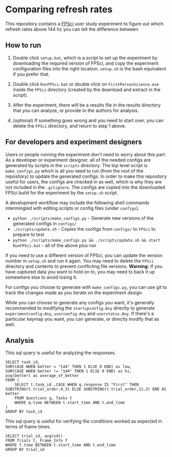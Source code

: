 # Comparing refresh rates

This repository contains a [FPSci](github.com/NVLabs/FPSci) user study experiment to figure out which refresh rates above 144 hz you can tell the difference between. 

## How to run

1. Double click `setup.bat`, which is a script to set up the experiment by downloading the required version of FPSci, and copy the experiment configuration files into the right location. `setup.sh` is the bash equivalent if you prefer that.
2. Double click `RunFPSci.bat` or double click on `FirstPersonScience.exe` inside the `FPSci` directory (created by the download and extract in the script).

3. After the experiment, there will be a results file in the results directory that you can analyze, or provide to the authors for analysis.

4. (optional) If something goes wrong and you need to start over, you can delete the `FPSci` directory, and return to step 1 above.

## For developers and experiment designers

Users or people running the experiment don't need to worry about this part. As a developer or experiment designer, all of the needed configs are generated by scripts in the `scripts` directory. The top level script is `make_configs.py` which is all you need to run (from the root of the repository) to update the generated configs. In order to make this repository useful for users, the configs are checked in as well, which is why they are not included in the `.gitignore`. The configs are copied into the downloaded FPSci build for the experiment by the `setup.sh` script.

A development workflow may include the following shell commands intermingled with editing scripts or config files (under `configs`).

* `python ./scripts/make_configs.py` - Generate new versions of the generated configs in `configs/`
* `./scripts/update.sh` - Copies the configs from `configs/` to `FPSci` to prepare to test
* `python ./scripts/make_configs.py && ./scripts/update.sh && start RunFPSci.bat` - all of the above plus run

If you need to use a different version of FPSci, you can update the version number in `setup.sh` and run it again. You may need to delete the `FPSci` directory and contents to prevent conflicting file versions. **Warning:** If you have captured data you want to hold on to, you may need to back it up somewhere else to avoid losing it.

For configs you choose to generate with `make_configs.py`, you can use git to track the changes made as you iterate on the experiment design.

While you can choose to generate any configs you want, it's generally recommended to modifying the `startupconfig.Any` directly to generate `experimentconfig.Any`, `userconfig.Any` and `userstatus.Any`. If there's a particular keymap you want, you can generate, or directly modify that as well.

## Analysis
This sql query is useful for analyzing the responses.

```
SELECT task_id, 
SUM(CASE WHEN better = "144" THEN 1 ELSE 0 END) as low,
SUM(CASE WHEN better != "144" THEN 1 ELSE 0 END) as hi,
avg(better) as average_of_better
FROM (
	SELECT t.task_id ,CASE WHEN q.response IS "First" THEN SUBSTRING(t.trial_order,4,3) ELSE SUBSTRING(t.trial_order,11,3) END AS better
	FROM Questions q, Tasks t
	WHERE q.time BETWEEN t.start_time AND t.end_time
)
GROUP BY task_id
```

This sql query is useful for verifying the conditions worked as expected in terms of frame times.

```
SELECT trial_id, avg(sdt)
FROM Trials t, Frame_Info f
WHERE f.time BETWEEN t.start_time AND t.end_time
GROUP BY trial_id
```
